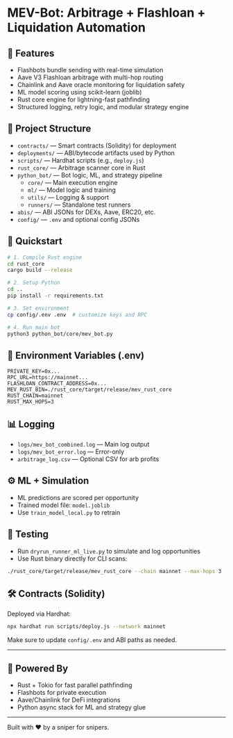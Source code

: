 # MEV-Bot: Arbitrage + Flashloan + Liquidation Automation

## 🧠 Features

- Flashbots bundle sending with real-time simulation
- Aave V3 Flashloan arbitrage with multi-hop routing
- Chainlink and Aave oracle monitoring for liquidation safety
- ML model scoring using scikit-learn (joblib)
- Rust core engine for lightning-fast pathfinding
- Structured logging, retry logic, and modular strategy engine

## 📁 Project Structure

- `contracts/` — Smart contracts (Solidity) for deployment
- `deployments/` — ABI/bytecode artifacts used by Python
- `scripts/` — Hardhat scripts (e.g., `deploy.js`)
- `rust_core/` — Arbitrage scanner core in Rust
- `python_bot/` — Bot logic, ML, and strategy pipeline
  - `core/` — Main execution engine
  - `ml/` — Model logic and training
  - `utils/` — Logging & support
  - `runners/` — Standalone test runners
- `abis/` — ABI JSONs for DEXs, Aave, ERC20, etc.
- `config/` — `.env` and optional config JSONs

## 🚀 Quickstart

```bash
# 1. Compile Rust engine
cd rust_core
cargo build --release

# 2. Setup Python
cd ..
pip install -r requirements.txt

# 3. Set environment
cp config/.env .env  # customize keys and RPC

# 4. Run main bot
python3 python_bot/core/mev_bot.py
```

## 🔐 Environment Variables (.env)

```
PRIVATE_KEY=0x...
RPC_URL=https://mainnet...
FLASHLOAN_CONTRACT_ADDRESS=0x...
MEV_RUST_BIN=./rust_core/target/release/mev_rust_core
RUST_CHAIN=mainnet
RUST_MAX_HOPS=3
```

## 📊 Logging

- `logs/mev_bot_combined.log` — Main log output
- `logs/mev_bot_error.log` — Error-only
- `arbitrage_log.csv` — Optional CSV for arb profits

## ⚙️ ML + Simulation

- ML predictions are scored per opportunity
- Trained model file: `model.joblib`
- Use `train_model_local.py` to retrain

## 🧪 Testing

- Run `dryrun_runner_ml_live.py` to simulate and log opportunities
- Use Rust binary directly for CLI scans:
```bash
./rust_core/target/release/mev_rust_core --chain mainnet --max-hops 3 --block 19500000
```

## 🛠 Contracts (Solidity)

Deployed via Hardhat:
```bash
npx hardhat run scripts/deploy.js --network mainnet
```

Make sure to update `config/.env` and ABI paths as needed.

---

## 🧬 Powered By

- Rust + Tokio for fast parallel pathfinding
- Flashbots for private execution
- Aave/Chainlink for DeFi integrations
- Python async stack for ML and strategy glue

---

Built with ❤️ by a sniper for snipers.